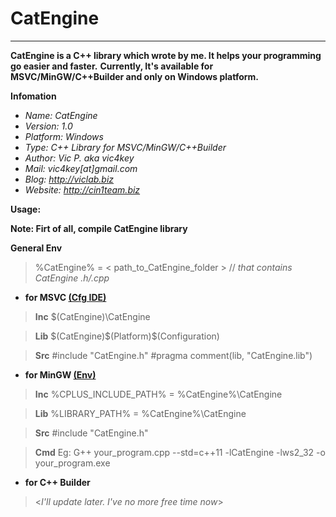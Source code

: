 **CatEngine**
========
***
**CatEngine is a C++ library which wrote by me. It helps your programming go easier and faster.**
**Currently, It's available for MSVC/MinGW/C++Builder and only on Windows platform.**

**Infomation**
<i>
- Name:     CatEngine
- Version:  1.0
- Platform: Windows
- Type:     C++ Library for MSVC/MinGW/C++Builder
- Author:   Vic P. aka vic4key
- Mail:     vic4key[at]gmail.com
- Blog:     http://viclab.biz
- Website:  http://cin1team.biz
</i>

**Usage:**

**Note:</u> Firt of all, compile CatEngine library**

 **General Env**
>%CatEngine% = < path\_to\_CatEngine_folder > // <i>that contains CatEngine .h/.cpp</i>

- **for MSVC <u>(Cfg IDE)</u>**

>**Inc**
$(CatEngine)\CatEngine

>**Lib**
$(CatEngine)\$(Platform)\$(Configuration)

>**Src**
\#include "CatEngine.h"
\#pragma comment(lib, "CatEngine.lib")


- **for MinGW <u>(Env)</u>**

>**Inc**
%CPLUS\_INCLUDE\_PATH% = %CatEngine%\CatEngine

>**Lib**
%LIBRARY_PATH% = %CatEngine%\CatEngine

>**Src**
\#include "CatEngine.h"

>**Cmd**
>Eg: G++ your\_program.cpp --std=c++11 -lCatEngine -lws2_32 -o your\_program.exe

- **for C++ Builder<u></u>**

><<i>I'll update later. I've no more free time now</i>>